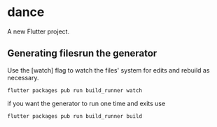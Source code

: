 # dance

A new Flutter project.

## Generating filesrun the generator

Use the [watch] flag to watch the files' system for edits and rebuild as necessary.

```terminal            
flutter packages pub run build_runner watch            
```            

if you want the generator to run one time and exits use

```terminal            
flutter packages pub run build_runner build            
```            

